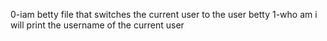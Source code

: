 0-iam betty file that switches the current user to the user betty
1-who am i will print the username of the current user
